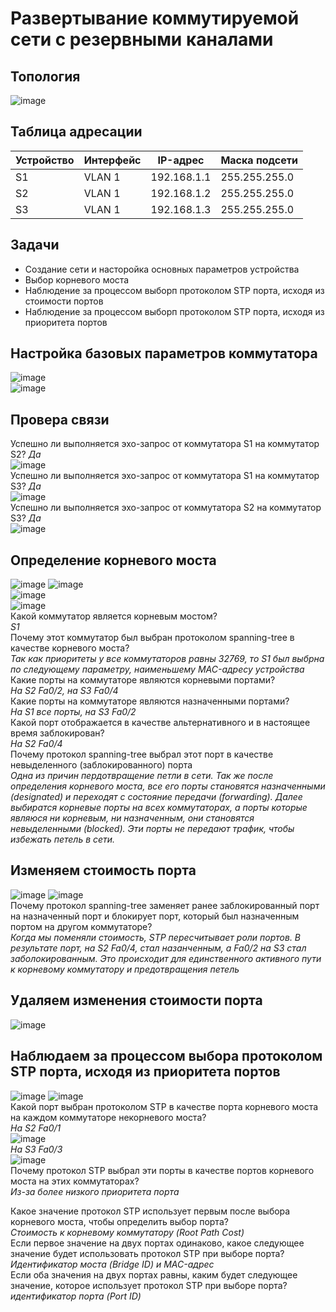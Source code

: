
# Развертывание коммутируемой сети с резервными каналами  
## Топология  
![image](https://github.com/user-attachments/assets/508cf7e7-32c2-4a2c-9a98-2ab5baf0b7de)  
## Таблица адресации  
Устройство | Интерфейс | IP-адрес | Маска подсети 
-----  | ---- | ----- | -----
S1 | VLAN 1 | 192.168.1.1 | 255.255.255.0 
S2 | VLAN 1 | 192.168.1.2 | 255.255.255.0 
S3 | VLAN 1 | 192.168.1.3 | 255.255.255.0 
## Задачи 
* Создание сети и насторойка основных параметров устройства  
* Выбор корневого моста  
* Наблюдение за процессом выборп протоколом STP порта, исходя из стоимости портов
* Наблюдение за процессом выборп протоколом STP порта, исходя из приоритета портов
## Настройка базовых параметров коммутатора  
![image](https://github.com/user-attachments/assets/4b25fa25-bb9d-4d67-9ea3-78127555d998)  
![image](https://github.com/user-attachments/assets/789feaf2-35c3-4f20-a1e1-cc8fec71c634)  
## Провера связи  
Успешно ли выполняется эхо-запрос от коммутатора S1 на коммутатор S2?  _Да_  
![image](https://github.com/user-attachments/assets/c75fbd5c-58a3-479a-9637-4e13fd7ab870)  
Успешно ли выполняется эхо-запрос от коммутатора S1 на коммутатор S3?  _Да_  
![image](https://github.com/user-attachments/assets/6713c600-30b1-4833-bee5-3b5e2dd7dca6)  
Успешно ли выполняется эхо-запрос от коммутатора S2 на коммутатор S3?  _Да_  
![image](https://github.com/user-attachments/assets/4fc71aa5-be1e-4fde-819a-cb413aa54255)  
## Определение корневого моста  
![image](https://github.com/user-attachments/assets/aa526df3-70bd-4816-88c0-b72d610cec97)
![image](https://github.com/user-attachments/assets/f9e22512-9d47-48d8-8ad3-b28bd69972ce)  
![image](https://github.com/user-attachments/assets/05680c0f-1810-4917-a958-b25f10a43764)  
![image](https://github.com/user-attachments/assets/b23c7b15-322b-4ac1-878d-002d95aba34d)  
Какой коммутатор является корневым мостом?  
_S1_   
Почему этот коммутатор был выбран протоколом spanning-tree в качестве корневого моста?  
_Так как приоритеты у все коммутаторов равны 32769, то S1 был выбрна по следующему параметру, наименьшему MAC-адресу устройства_  
Какие порты на коммутаторе являются корневыми портами?  
_На S2 Fa0/2, на S3 Fa0/4_  
Какие порты на коммутаторе являются назначенными портами?  
_На S1 все порты, на S3 Fa0/2_  
Какой порт отображается в качестве альтернативного и в настоящее время заблокирован?  
_На S2 Fa0/4_  
Почему протокол spanning-tree выбрал этот порт в качестве невыделенного (заблокированного) порта  
_Одна из причин пердотвращение петли в сети. Так же после определения корневого моста, все его порты становятся назначенными (designated) и переходят с состояние передачи (forwarding). Далее выбиратся корневые порты на всех коммутаторах, а порты которые являюся ни корневым, ни назначенным, они становятся невыделенными (blocked). Эти порты не передают трафик, чтобы избежать петель в сети._

## Изменяем стоимость порта  
![image](https://github.com/user-attachments/assets/14dabdad-c5e6-4dfa-ba26-be3fb6ebf04c)
![image](https://github.com/user-attachments/assets/4eaa54e0-cf6d-4d65-9f08-c1c28e779bb0)   
Почему протокол spanning-tree заменяет ранее заблокированный порт на назначенный порт и блокирует порт, который был назначенным портом на другом коммутаторе?  
_Когда мы поменяли стоимость, STP пересчитывает роли портов. В результате порт, на S2 Fa0/4, стал назанченным, а Fa0/2 на S3 стал заболокированным. Это происходит для единственного активного пути к корневому коммутатору и предотвращения петель_
## Удаляем изменения стоимости порта   
![image](https://github.com/user-attachments/assets/48be23a5-2d17-4cd6-817d-b1d8e0e484fc)
## Наблюдаем за процессом выбора протоколом STP порта, исходя из приоритета портов  
![image](https://github.com/user-attachments/assets/fffff7b6-db15-492b-8189-254af2d7e425)
![image](https://github.com/user-attachments/assets/52d1c7e9-b115-4958-96e7-c59de77d3e49)  
Какой порт выбран протоколом STP в качестве порта корневого моста на каждом коммутаторе некорневого моста?  
_На S2 Fa0/1_  
![image](https://github.com/user-attachments/assets/34349ba0-8678-476f-a02c-76a257cfdae2)   
_На S3 Fa0/3_  
![image](https://github.com/user-attachments/assets/66aca7aa-f693-4ceb-a251-daeacd82f723)  
Почему протокол STP выбрал эти порты в качестве портов корневого моста на этих коммутаторах?  
_Из-за более низкого приоритета порта_  


Какое значение протокол STP использует первым после выбора корневого моста, чтобы определить выбор порта?  
_Стоимость к корневому коммутатору (Root Path Cost)_  
Если первое значение на двух портах одинаково, какое следующее значение будет использовать протокол STP при выборе порта?  
_Идентификатор моста (Bridge ID) и MAC-адрес_   
Если оба значения на двух портах равны, каким будет следующее значение, которое использует протокол STP при выборе порта?  
_идентификатор порта (Port ID)_

